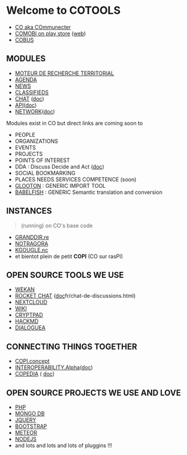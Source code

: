 # Welcome to COTOOLS 

- [CO aka COmmunecter](https://communecter.org) 
- [COMOBI on play store](https://play.google.com/store/apps/details?id=org.communecter.mobile&hl=fr) ([web](https://co-mobi.communecter.org)) 
- [COBUS](https://www.communecter.org/#cobusAfnic) 

## MODULES
- [MOTEUR DE RECHERCHE TERRITORIAL](https://www.communecter.org/#search) 
- [AGENDA](https://www.communecter.org/#agenda) 
- [NEWS](https://www.communecter.org/#live) 
- [CLASSIFIEDS](https://www.communecter.org/#annonces) 
- [CHAT](http://chat.communecter.org) ([doc](https://wiki.communecter.org/fr/chat-de-discussions.html))
- [API](https://www.communecter.org/api)([doc](https://wiki.communecter.org/fr/documentation-de-l%27api.html))
- [NETWORK](https://www.communecter.org/network)([doc](https://github.com/pixelhumain/communecter/wiki/Network))

Modules exist in CO but direct links are coming soon to
- PEOPLE 
- ORGANIZATIONS
- EVENTS
- PROJECTS
- POINTS OF INTEREST
- DDA : Discuss Decide and Act ([doc](https://wiki.communecter.org/fr/espace-coop%C3%A9ratif.html))
- SOCIAL BOOKMARKING
- PLACES NEEDS SERVICES COMPETENCE (soon)
- [GLOOTON](https://wiki.communecter.org/fr/chat-de-discussions.html) : GENERIC IMPORT TOOL 
- [BABELFISH](https://wiki.communecter.org/fr/interop%C3%A9rabilit%C3%A9.html) : GENERIC Semantic translation and conversion

## INSTANCES 
> (running) on CO's base code
- [GRANDDIR.re](http://www.granddir.re) 
- [NOTRAGORA](http://www.notragora.com)
- [KGOUGLE.nc](http://kgougle.nc)
- et bientot plein de petit **COPI** (CO sur rasPI)

## OPEN SOURCE TOOLS WE USE
- [WEKAN](http://wekan.communecter.org)
- [ROCKET CHAT](http://chat.communecter.org) ([doc](https://wiki.communecter.org/)fr/chat-de-discussions.html)
- [NEXTCLOUD](http://cloud.co.tools)
- [WIKI](https://wiki.communecter.org)
- [CRYPTPAD](http://pad.co.tools)
- [HACKMD](http://hackmd.co.tools)
- [DIALOGUEA](http://dialoguea.co.tools)


## CONNECTING THINGS TOGETHER
- [COPI.concept](https://docs.google.com/presentation/d/1efQiAdOt54_XoxJaYZPazxCK0T83jdgdmer-le9NwDY/edit#slide=id.gdd654f576_0_6)
- [INTEROPERABILITY.Alpha](http://communecter.org/co2/#interoperability)([doc](https://wiki.communecter.org/fr/interop%C3%A9rabilit%C3%A9.html))
- [COPEDIA](http://communecter.org/co2/#interoperability.copedia) ( [doc](https://wiki.communecter.org/fr/interop%C3%A9rabilit%C3%A9.html))

## OPEN SOURCE PROJECTS WE USE AND LOVE
- [PHP]()
- [MONGO DB]()
- [JQUERY]()
- [BOOTSTRAP]()
- [METEOR]()
- [NODEJS]()
- and lots and lots and lots of pluggins !!!
